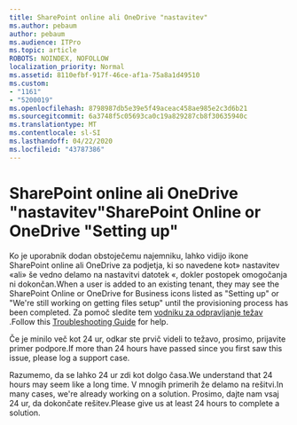 ```yaml
---
title: SharePoint online ali OneDrive "nastavitev"
ms.author: pebaum
author: pebaum
ms.audience: ITPro
ms.topic: article
ROBOTS: NOINDEX, NOFOLLOW
localization_priority: Normal
ms.assetid: 8110efbf-917f-46ce-af1a-75a8a1d49510
ms.custom:
- "1161"
- "5200019"
ms.openlocfilehash: 8798987db5e39e5f49aceac458ae985e2c3d6b21
ms.sourcegitcommit: 6a3748f5c05693ca0c19a829287cb8f30635940c
ms.translationtype: MT
ms.contentlocale: sl-SI
ms.lasthandoff: 04/22/2020
ms.locfileid: "43787386"
---
```

# <a name="sharepoint-online-or-onedrive-setting-up"></a><span data-ttu-id="d4d50-102">SharePoint online ali OneDrive "nastavitev"</span><span class="sxs-lookup"><span data-stu-id="d4d50-102">SharePoint Online or OneDrive "Setting up"</span></span>

<span data-ttu-id="d4d50-103">Ko je uporabnik dodan obstoječemu najemniku, lahko vidijo ikone SharePoint online ali OneDrive za podjetja, ki so navedene kot» nastavitev «ali» še vedno delamo na nastavitvi datotek «, dokler postopek omogočanja ni dokončan.</span><span class="sxs-lookup"><span data-stu-id="d4d50-103">When a user is added to an existing tenant, they may see the SharePoint Online or OneDrive for Business icons listed as "Setting up" or "We're still working on getting files setup" until the provisioning process has been completed.</span></span> <span data-ttu-id="d4d50-104">Za pomoč sledite tem [vodniku za odpravljanje težav](https://docs.microsoft.com/sharepoint/support/sites/troubleshooting-guide-for-sites-stopped-at-provisioning) .</span><span class="sxs-lookup"><span data-stu-id="d4d50-104">Follow this [Troubleshooting Guide](https://docs.microsoft.com/sharepoint/support/sites/troubleshooting-guide-for-sites-stopped-at-provisioning) for help.</span></span>

<span data-ttu-id="d4d50-105">Če je minilo več kot 24 ur, odkar ste prvič videli to težavo, prosimo, prijavite primer podpore.</span><span class="sxs-lookup"><span data-stu-id="d4d50-105">If more than 24 hours have passed since you first saw this issue, please log a support case.</span></span>

<span data-ttu-id="d4d50-106">Razumemo, da se lahko 24 ur zdi kot dolgo časa.</span><span class="sxs-lookup"><span data-stu-id="d4d50-106">We understand that 24 hours may seem like a long time.</span></span> <span data-ttu-id="d4d50-107">V mnogih primerih že delamo na rešitvi.</span><span class="sxs-lookup"><span data-stu-id="d4d50-107">In many cases, we're already working on a solution.</span></span> <span data-ttu-id="d4d50-108">Prosimo, dajte nam vsaj 24 ur, da dokončate rešitev.</span><span class="sxs-lookup"><span data-stu-id="d4d50-108">Please give us at least 24 hours to complete a solution.</span></span>
